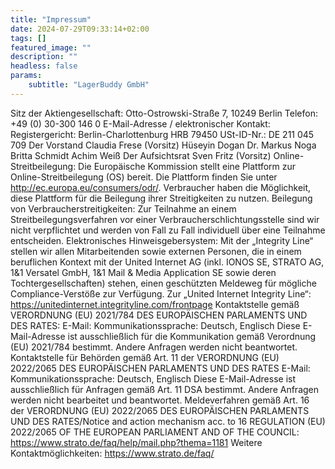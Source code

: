 ```yaml
---
title: "Impressum"
date: 2024-07-29T09:33:14+02:00
tags: []
featured_image: ""
description: ""
headless: false
params:
    subtitle: "LagerBuddy GmbH"
---
```



Sitz der Aktiengesellschaft:
Otto-Ostrowski-Straße 7,
10249 Berlin
Telefon:
+49 (0) 30-300 146 0
E-Mail-Adresse / elektronischer Kontakt:
Registergericht:
Berlin-Charlottenburg HRB 79450
USt-ID-Nr.:
DE 211 045 709
Der Vorstand
Claudia Frese (Vorsitz)
Hüseyin Dogan
Dr. Markus Noga
Britta Schmidt
Achim Weiß
Der Aufsichtsrat
Sven Fritz (Vorsitz)
Online-Streitbeilegung:
Die Europäische Kommission stellt eine Plattform zur Online-Streitbeilegung (OS) bereit. Die Plattform finden Sie unter http://ec.europa.eu/consumers/odr/. Verbraucher haben die Möglichkeit, diese Plattform für die Beilegung ihrer Streitigkeiten zu nutzen.
Beilegung von Verbraucherstreitigkeiten:
Zur Teilnahme an einem Streitbeilegungsverfahren vor einer Verbraucherschlichtungsstelle sind wir nicht verpflichtet und werden von Fall zu Fall individuell über eine Teilnahme entscheiden.
Elektronisches Hinweisgebersystem:
Mit der „Integrity Line“ stellen wir allen Mitarbeitenden sowie externen Personen, die in einem beruflichen Kontext mit der United Internet AG (inkl. IONOS SE, STRATO AG, 1&1 Versatel GmbH, 1&1 Mail & Media Application SE sowie deren Tochtergesellschaften) stehen, einen geschützten Meldeweg für mögliche Compliance-Verstöße zur Verfügung. Zur „United Internet Integrity Line“: https://unitedinternet.integrityline.com/frontpage
Kontaktstelle gemäß VERORDNUNG (EU) 2021/784 DES EUROPÄISCHEN PARLAMENTS UND DES RATES:
E-Mail: 
Kommunikationssprache: Deutsch, Englisch
Diese E-Mail-Adresse ist ausschließlich für die Kommunikation gemäß Verordnung (EU) 2021/784 bestimmt. Andere Anfragen werden nicht beantwortet.
Kontaktstelle für Behörden gemäß Art. 11 der VERORDNUNG (EU) 2022/2065 DES EUROPÄISCHEN PARLAMENTS UND DES RATES
E-Mail: 
Kommunikationssprache: Deutsch, Englisch
Diese E-Mail-Adresse ist ausschließlich für Anfragen gemäß Art. 11 DSA bestimmt. Andere Anfragen werden nicht bearbeitet und beantwortet.
Meldeverfahren gemäß Art. 16 der VERORDNUNG (EU) 2022/2065 DES EUROPÄISCHEN PARLAMENTS UND DES RATES/Notice and action mechanism acc. to 16  REGULATION (EU) 2022/2065 OF THE EUROPEAN PARLIAMENT AND OF THE COUNCIL:
https://www.strato.de/faq/help/mail.php?thema=1181
Weitere Kontaktmöglichkeiten:
https://www.strato.de/faq/